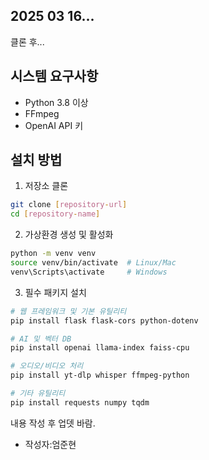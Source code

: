 ## 2025 03 16... 

클론 후... 
## 시스템 요구사항
- Python 3.8 이상
- FFmpeg
- OpenAI API 키

## 설치 방법

1. 저장소 클론
```bash
git clone [repository-url]
cd [repository-name]
```

2. 가상환경 생성 및 활성화
```bash
python -m venv venv
source venv/bin/activate  # Linux/Mac
venv\Scripts\activate     # Windows
```

3. 필수 패키지 설치
```bash
# 웹 프레임워크 및 기본 유틸리티
pip install flask flask-cors python-dotenv

# AI 및 벡터 DB
pip install openai llama-index faiss-cpu

# 오디오/비디오 처리
pip install yt-dlp whisper ffmpeg-python

# 기타 유틸리티
pip install requests numpy tqdm
```

내용 작성 후 업뎃 바람. 

- 작성자:엄준현
